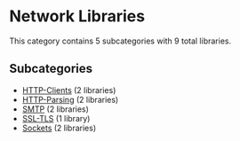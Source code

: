 # Network Libraries

This category contains 5 subcategories with 9 total libraries.

## Subcategories

- [HTTP-Clients](HTTP-Clients.md) (2 libraries)
- [HTTP-Parsing](HTTP-Parsing.md) (2 libraries)
- [SMTP](SMTP.md) (2 libraries)
- [SSL-TLS](SSL-TLS.md) (1 library)
- [Sockets](Sockets.md) (2 libraries)
